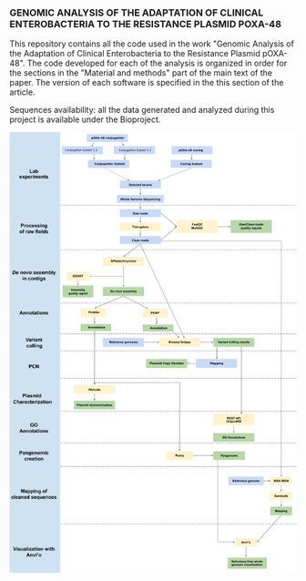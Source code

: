 ### GENOMIC ANALYSIS OF THE ADAPTATION OF CLINICAL ENTEROBACTERIA TO THE RESISTANCE PLASMID POXA-48

This repository contains all the code used in the work "Genomic Analysis of the Adaptation of Clinical Enterobacteria to the Resistance Plasmid pOXA-48".
The code developed for each of the analysis is organized in order for the sections in the "Material and methods" part of the main text of the paper. The version of each software is specified in the this section of the article.

Sequences availability: all the data generated and analyzed during this project is available under the Bioproject.


![fig_workflow_TFM](https://github.com/Plasmidloma/TFM_Adaptation_Enterobacter/blob/5fafdb434a10e1464cbf1342b16513a2d24b3a92/Results/Workflow.png)
